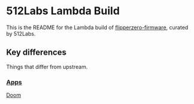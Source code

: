 # 512Labs Lambda Build

This is the README for the Lambda build of [flipperzero-firmware](https://github.com/flipperdevices/flipperzero-firmware), curated by 512Labs.

## Key differences

Things that differ from upstream.

### <u>Apps</u>

[Doom](https://github.com/p4nic4ttack/doom-flipper-zero)